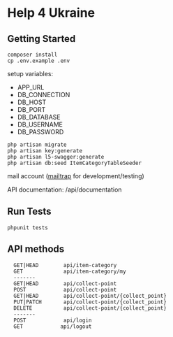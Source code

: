 # Help 4 Ukraine

## Getting Started
```
composer install
cp .env.example .env
```
setup variables:
- APP_URL
- DB_CONNECTION
- DB_HOST
- DB_PORT
- DB_DATABASE
- DB_USERNAME
- DB_PASSWORD

```
php artisan migrate
php artisan key:generate
php artisan l5-swagger:generate
php artisan db:seed ItemCategoryTableSeeder
```
mail account ([mailtrap](https://mailtrap.io/) for development/testing)

API documentation: /api/documentation

## Run Tests
```
phpunit tests
```

## API methods
```
  GET|HEAD        api/item-category
  GET             api/item-category/my
  -------
  GET|HEAD        api/collect-point
  POST            api/collect-point
  GET|HEAD        api/collect-point/{collect_point}
  PUT|PATCH       api/collect-point/{collect_point}
  DELETE          api/collect-point/{collect_point}
  -------
  POST            api/login
  GET            api/logout

```